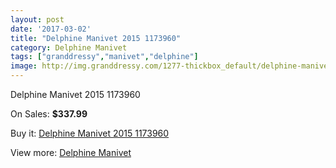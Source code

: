 ```yaml
---
layout: post
date: '2017-03-02'
title: "Delphine Manivet 2015 1173960"
category: Delphine Manivet
tags: ["granddressy","manivet","delphine"]
image: http://img.granddressy.com/1277-thickbox_default/delphine-manivet-2015-1173960.jpg
---
```

Delphine Manivet 2015 1173960

On Sales: **$337.99**
<a href="https://www.granddressy.com/en/delphine-manivet/962-delphine-manivet-2015-1173960.html"><amp-img layout="responsive" width="600" height="600" src="//img.granddressy.com/1277-thickbox_default/delphine-manivet-2015-1173960.jpg" alt="Delphine Manivet 2015 1173960 0" /></a>

Buy it: [Delphine Manivet 2015 1173960](https://www.granddressy.com/en/delphine-manivet/962-delphine-manivet-2015-1173960.html "Delphine Manivet 2015 1173960")

View more: [Delphine Manivet](https://www.granddressy.com/en/56-delphine-manivet "Delphine Manivet")
